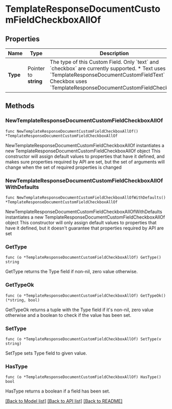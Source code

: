 # TemplateResponseDocumentCustomFieldCheckboxAllOf

## Properties

Name | Type | Description | Notes
------------ | ------------- | ------------- | -------------
**Type** | Pointer to **string** | The type of this Custom Field. Only &#x60;text&#x60; and &#x60;checkbox&#x60; are currently supported.  * Text uses &#x60;TemplateResponseDocumentCustomFieldText&#x60; * Checkbox uses &#x60;TemplateResponseDocumentCustomFieldCheckbox&#x60; | [optional] [default to "checkbox"]

## Methods

### NewTemplateResponseDocumentCustomFieldCheckboxAllOf

`func NewTemplateResponseDocumentCustomFieldCheckboxAllOf() *TemplateResponseDocumentCustomFieldCheckboxAllOf`

NewTemplateResponseDocumentCustomFieldCheckboxAllOf instantiates a new TemplateResponseDocumentCustomFieldCheckboxAllOf object
This constructor will assign default values to properties that have it defined,
and makes sure properties required by API are set, but the set of arguments
will change when the set of required properties is changed

### NewTemplateResponseDocumentCustomFieldCheckboxAllOfWithDefaults

`func NewTemplateResponseDocumentCustomFieldCheckboxAllOfWithDefaults() *TemplateResponseDocumentCustomFieldCheckboxAllOf`

NewTemplateResponseDocumentCustomFieldCheckboxAllOfWithDefaults instantiates a new TemplateResponseDocumentCustomFieldCheckboxAllOf object
This constructor will only assign default values to properties that have it defined,
but it doesn't guarantee that properties required by API are set

### GetType

`func (o *TemplateResponseDocumentCustomFieldCheckboxAllOf) GetType() string`

GetType returns the Type field if non-nil, zero value otherwise.

### GetTypeOk

`func (o *TemplateResponseDocumentCustomFieldCheckboxAllOf) GetTypeOk() (*string, bool)`

GetTypeOk returns a tuple with the Type field if it's non-nil, zero value otherwise
and a boolean to check if the value has been set.

### SetType

`func (o *TemplateResponseDocumentCustomFieldCheckboxAllOf) SetType(v string)`

SetType sets Type field to given value.

### HasType

`func (o *TemplateResponseDocumentCustomFieldCheckboxAllOf) HasType() bool`

HasType returns a boolean if a field has been set.


[[Back to Model list]](../README.md#documentation-for-models) [[Back to API list]](../README.md#documentation-for-api-endpoints) [[Back to README]](../README.md)


